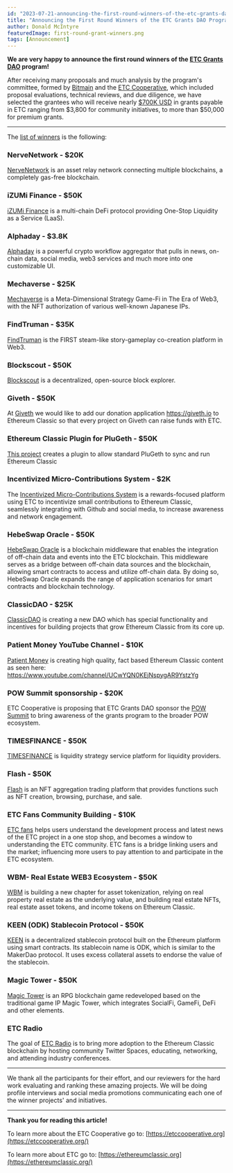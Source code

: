```yaml
---
id: "2023-07-21-announcing-the-first-round-winners-of-the-etc-grants-dao-program-en"
title: "Announcing the First Round Winners of the ETC Grants DAO Program"
author: Donald McIntyre
featuredImage: first-round-grant-winners.png
tags: [Announcement]
---
```


**We are very happy to announce the first round winners of the [ETC Grants DAO](https://etcgrantsdao.io/) program!**

After receiving many proposals and much analysis by the program's committee, formed by [Bitmain](https://www.bitmain.com/) and the [ETC Cooperative](https://etccooperative.org/), which included proposal evaluations, technical reviews, and due diligence, we have selected the grantees who will receive nearly [$700K USD](https://multisig.etccooperative.org/balances?safe=ETC:0x7bfEa66dcBd0D153B20418Ef6d97e8da6a1b75d5) in grants payable in ETC ranging from $3,800 for community initiatives, to more than $50,000 for premium grants.

---

The [list of winners](https://etcgrants.softr.app/projects-list-funded-en) is the following:

### NerveNetwork - $20K

[NerveNetwork](https://etcgrants.softr.app/project-details-en?recordId=recX5SnfUaW7StHiq) is an asset relay network connecting multiple blockchains, a completely gas-free blockchain.

### iZUMi Finance - $50K

[iZUMi Finance](https://etcgrants.softr.app/project-details-en?recordId=recAgWpIfely1Btoc) is a multi-chain DeFi protocol providing One-Stop Liquidity as a Service (LaaS).

### Alphaday - $3.8K

[Alphaday](https://etcgrants.softr.app/project-details-en?recordId=recFXsxD1gSPBC6ab) is a powerful crypto workflow aggregator that pulls in news, on-chain data, social media, web3 services and much more into one customizable UI.

### Mechaverse - $25K

[Mechaverse](https://etcgrants.softr.app/project-details-en?recordId=recSTW5H2tIpI8RQo) is a Meta-Dimensional Strategy Game-Fi in The Era of Web3, with the NFT authorization of various well-known Japanese IPs.

### FindTruman - $35K

[FindTruman](https://etcgrants.softr.app/project-details-en?recordId=recojDDyWm6un7bv7) is the FIRST steam-like story-gameplay co-creation platform in Web3.

### Blockscout - $50K

[Blockscout](https://etcgrants.softr.app/project-details-en?recordId=recF2ZgRGBCNbg8KL) is a decentralized, open-source block explorer.

### Giveth - $50K

At [Giveth](https://etcgrants.softr.app/project-details-en?recordId=recNgFDKdD1K7XSZ1) we would like to add our donation application https://giveth.io to Ethereum Classic so that every project on Giveth can raise funds with ETC.

### Ethereum Classic Plugin for PluGeth - $50K

[This project](https://etcgrants.softr.app/project-details-en?recordId=recOpSvgpRDDBPuJ8) creates a plugin to allow standard PluGeth to sync and run Ethereum Classic

### Incentivized Micro-Contributions System - $2K

The [Incentivized Micro-Contributions System](https://etcgrants.softr.app/project-details-en?recordId=recUjRAqrz5WJTixw) is a rewards-focused platform using ETC to incentivize small contributions to Ethereum Classic, seamlessly integrating with Github and social media, to increase awareness and network engagement.

### HebeSwap Oracle - $50K

[HebeSwap Oracle](https://etcgrants.softr.app/project-details-en?recordId=recawTYlPRP0Ntkwz) is a blockchain middleware that enables the integration of off-chain data and events into the ETC blockchain. This middleware serves as a bridge between off-chain data sources and the blockchain, allowing smart contracts to access and utilize off-chain data. By doing so, HebeSwap Oracle expands the range of application scenarios for smart contracts and blockchain technology.

### ClassicDAO - $25K

[ClassicDAO](https://etcgrants.softr.app/project-details-en?recordId=recZ9rnWBcmTO6FYj) is creating a new DAO which has special functionality and incentives for building projects that grow Ethereum Classic from its core up.

### Patient Money YouTube Channel - $10K

[Patient Money](https://etcgrants.softr.app/project-details-en?recordId=recrLz0lwuMbwD23o) is creating high quality, fact based Ethereum Classic content as seen here: https://www.youtube.com/channel/UCwYQN0KEjNspygAR9YstzYg

### POW Summit sponsorship - $20K

ETC Cooperative is proposing that ETC Grants DAO sponsor the [POW Summit](https://etcgrants.softr.app/project-details-en?recordId=recHBC1GES5DpKSPF) to bring awareness of the grants program to the broader POW ecosystem.

### TIMESFINANCE - $50K

[TIMESFINANCE](https://etcgrants.softr.app/project-details-zh?recordId=rec5OBQ30NPbq30b8) is liquidity strategy service platform for liquidity providers.

### Flash - $50K

[Flash](https://etcgrants.softr.app/project-details-en?recordId=recHCbzYkaOlfFUpS) is an NFT aggregation trading platform that provides functions such as NFT creation, browsing, purchase, and sale.

### ETC Fans Community Building - $10K

[ETC fans](https://etcgrants.softr.app/project-details-en?recordId=recr0eMr29BldNctN) helps users understand the development process and latest news of the ETC project in a one stop shop, and becomes a window to understanding the ETC community. ETC fans is a bridge linking users and the market; influencing more users to pay attention to and participate in the ETC ecosystem.

### WBM- Real Estate WEB3 Ecosystem - $50K

[WBM](https://etcgrants.softr.app/project-details-en?recordId=recA9y80KIuXXRFhN) is building a new chapter for asset tokenization, relying on real property real estate as the underlying value, and building real estate NFTs, real estate asset tokens, and income tokens on Ethereum Classic.

### KEEN (ODK) Stablecoin Protocol - $50K

[KEEN](https://etcgrants.softr.app/project-details-en?recordId=recoXCg2UoyzxDEfP) is a decentralized stablecoin protocol built on the Ethereum platform using smart contracts. Its stablecoin name is ODK, which is similar to the MakerDao protocol. It uses excess collateral assets to endorse the value of the stablecoin.

### Magic Tower - $50K

[Magic Tower](https://etcgrants.softr.app/project-details-en?recordId=recnw4j7BP3XQHZr5) is an RPG blockchain game redeveloped based on the traditional game IP Magic Tower, which integrates SocialFi, GameFi, DeFi and other elements.

### ETC Radio

The goal of [ETC Radio](https://etcgrants.softr.app/project-details-review-en?recordId=recQfTCd5Idu96HrC) is to bring more adoption to the Ethereum Classic blockchain by hosting community Twitter Spaces, educating, networking, and attending industry conferences.

---

We thank all the participants for their effort, and our reviewers for the hard work evaluating and ranking these amazing projects. We will be doing profile interviews and social media promotions communicating each one of the winner projects' and initiatives.

---

**Thank you for reading this article!**

To learn more about the ETC Cooperative go to:  [https://etccooperative.org](https://etccooperative.org/)

To learn more about ETC go to:  [https://ethereumclassic.org](https://ethereumclassic.org/)
